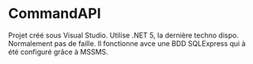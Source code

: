 # CommandAPI
Projet créé sous Visual Studio.
Utilise .NET 5, la dernière techno dispo.
Normalement pas de faille.
Il fonctionne avce une BDD SQLExpress qui à été configuré grâce à MSSMS. 

